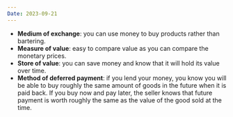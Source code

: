 ```yaml
---
Date: 2023-09-21
---
```

* **Medium of exchange**: you can use money to buy products rather than bartering.
* **Measure of value**: easy to compare value as you can compare the monetary prices.
* **Store of value**: you can save money and know that it will hold its value over time.
* **Method of deferred payment**: if you lend your money, you know you will be able to buy roughly the same amount of goods in the future when it is paid back.
If you buy now and pay later, the seller knows that future payment is worth roughly the same as the value of the good sold at the time.